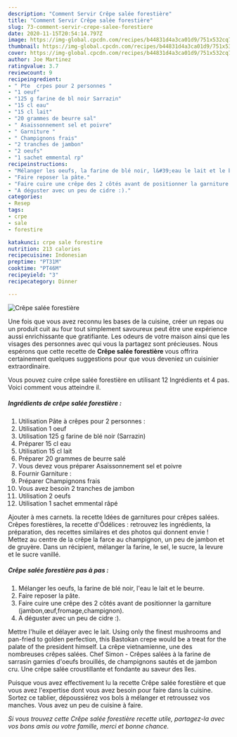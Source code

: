 ```yaml
---
description: "Comment Servir Crêpe salée forestière"
title: "Comment Servir Crêpe salée forestière"
slug: 73-comment-servir-crepe-salee-forestiere
date: 2020-11-15T20:54:14.797Z
image: https://img-global.cpcdn.com/recipes/b44831d4a3ca01d9/751x532cq70/crepe-salee-forestiere-photo-principale-de-la-recette.jpg
thumbnail: https://img-global.cpcdn.com/recipes/b44831d4a3ca01d9/751x532cq70/crepe-salee-forestiere-photo-principale-de-la-recette.jpg
cover: https://img-global.cpcdn.com/recipes/b44831d4a3ca01d9/751x532cq70/crepe-salee-forestiere-photo-principale-de-la-recette.jpg
author: Joe Martinez
ratingvalue: 3.7
reviewcount: 9
recipeingredient:
- " Pte  crpes pour 2 personnes "
- "1 oeuf"
- "125 g farine de bl noir Sarrazin"
- "15 cl eau"
- "15 cl lait"
- "20 grammes de beurre sal"
- " Asaissonnement sel et poivre"
- " Garniture "
- " Champignons frais"
- "2 tranches de jambon"
- "2 oeufs"
- "1 sachet emmental rp"
recipeinstructions:
- "Mélanger les oeufs, la farine de blé noir, l&#39;eau le lait et le beurre."
- "Faire reposer la pâte."
- "Faire cuire une crêpe des 2 côtés avant de positionner la garniture (jambon,œuf,fromage,champignon)."
- "A déguster avec un peu de cidre :)."
categories:
- Resep
tags:
- crpe
- sale
- forestire

katakunci: crpe sale forestire 
nutrition: 213 calories
recipecuisine: Indonesian
preptime: "PT31M"
cooktime: "PT46M"
recipeyield: "3"
recipecategory: Dinner

---
```



![Crêpe salée forestière](https://img-global.cpcdn.com/recipes/b44831d4a3ca01d9/751x532cq70/crepe-salee-forestiere-photo-principale-de-la-recette.jpg)

Une fois que vous avez reconnu les bases de la cuisine, créer un repas ou un produit cuit au four tout simplement savoureux peut être une expérience aussi enrichissante que gratifiante. Les odeurs de votre maison ainsi que les visages des personnes avec qui vous la partagez sont précieuses. Nous espérons que cette recette de <strong> Crêpe salée forestière </strong> vous offrira certainement quelques suggestions pour que vous deveniez un cuisinier extraordinaire.

<!--inarticleads1-->

Vous pouvez cuire crêpe salée forestière en utilisant 12 Ingrédients et 4 pas. Voici comment vous atteindre il.

##### Ingrédients de crêpe salée forestière :

1. Utilisation  Pâte à crêpes pour 2 personnes :
1. Utilisation 1 oeuf
1. Utilisation 125 g farine de blé noir (Sarrazin)
1. Préparer 15 cl eau
1. Utilisation 15 cl lait
1. Préparer 20 grammes de beurre salé
1. Vous devez vous préparer  Asaissonnement sel et poivre
1. Fournir  Garniture :
1. Préparer  Champignons frais
1. Vous avez besoin 2 tranches de jambon
1. Utilisation 2 oeufs
1. Utilisation 1 sachet emmental râpé


Ajouter à mes carnets. la recette Idées de garnitures pour crêpes salées. Crêpes forestières, la recette d&#39;Ôdélices : retrouvez les ingrédients, la préparation, des recettes similaires et des photos qui donnent envie ! Mettez au centre de la crêpe la farce au champignon, un peu de jambon et de gruyère. Dans un récipient, mélanger la farine, le sel, le sucre, la levure et le sucre vanillé. 

<!--inarticleads2-->

##### Crêpe salée forestière pas à pas :

1. Mélanger les oeufs, la farine de blé noir, l&#39;eau le lait et le beurre.
1. Faire reposer la pâte.
1. Faire cuire une crêpe des 2 côtés avant de positionner la garniture (jambon,œuf,fromage,champignon).
1. A déguster avec un peu de cidre :).


Mettre l&#39;huile et délayer avec le lait. Using only the finest mushrooms and pan-fried to golden perfection, this Bastokan crepe would be a treat for the palate of the president himself. La crêpe vietnamienne, une des nombreuses crêpes salées. Chef Simon - Crêpes salées à la farine de sarrasin garnies d&#39;oeufs brouillés, de champignons sautés et de jambon cru. Une crêpe salée croustillante et fondante au saveur des îles. 

<!--inarticleads1-->

<p>
Puisque vous avez effectivement lu la recette Crêpe salée forestière et que vous avez l'expertise dont vous avez besoin pour faire dans la cuisine. Sortez ce tablier, dépoussiérez vos bols à mélanger et retroussez vos manches. Vous avez un peu de cuisine à faire.
</p>

<p>
<i>Si vous trouvez cette Crêpe salée forestière recette utile, partagez-la avec vos bons amis ou votre famille, merci et bonne chance.</i>
</p>
